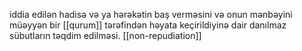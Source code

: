 iddia edilən hadisə və ya hərəkətin baş verməsini və onun mənbəyini müəyyən bir [[qurum]] tərəfindən həyata keçirildiyinə dair danılmaz sübutların təqdim edilməsi.
[[non-repudiation]]